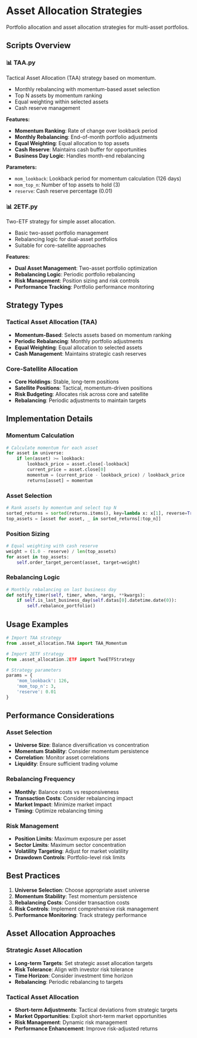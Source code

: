 # Asset Allocation Strategies

Portfolio allocation and asset allocation strategies for multi-asset portfolios.

## Scripts Overview

### 📊 TAA.py
Tactical Asset Allocation (TAA) strategy based on momentum.
- Monthly rebalancing with momentum-based asset selection
- Top N assets by momentum ranking
- Equal weighting within selected assets
- Cash reserve management

**Features:**
- **Momentum Ranking**: Rate of change over lookback period
- **Monthly Rebalancing**: End-of-month portfolio adjustments
- **Equal Weighting**: Equal allocation to top assets
- **Cash Reserve**: Maintains cash buffer for opportunities
- **Business Day Logic**: Handles month-end rebalancing

**Parameters:**
- `mom_lookback`: Lookback period for momentum calculation (126 days)
- `mom_top_n`: Number of top assets to hold (3)
- `reserve`: Cash reserve percentage (0.01)

### 📊 2ETF.py
Two-ETF strategy for simple asset allocation.
- Basic two-asset portfolio management
- Rebalancing logic for dual-asset portfolios
- Suitable for core-satellite approaches

**Features:**
- **Dual Asset Management**: Two-asset portfolio optimization
- **Rebalancing Logic**: Periodic portfolio rebalancing
- **Risk Management**: Position sizing and risk controls
- **Performance Tracking**: Portfolio performance monitoring

## Strategy Types

### Tactical Asset Allocation (TAA)
- **Momentum-Based**: Selects assets based on momentum ranking
- **Periodic Rebalancing**: Monthly portfolio adjustments
- **Equal Weighting**: Equal allocation to selected assets
- **Cash Management**: Maintains strategic cash reserves

### Core-Satellite Allocation
- **Core Holdings**: Stable, long-term positions
- **Satellite Positions**: Tactical, momentum-driven positions
- **Risk Budgeting**: Allocates risk across core and satellite
- **Rebalancing**: Periodic adjustments to maintain targets

## Implementation Details

### Momentum Calculation
```python
# Calculate momentum for each asset
for asset in universe:
    if len(asset) >= lookback:
        lookback_price = asset.close[-lookback]
        current_price = asset.close[0]
        momentum = (current_price - lookback_price) / lookback_price
        returns[asset] = momentum
```

### Asset Selection
```python
# Rank assets by momentum and select top N
sorted_returns = sorted(returns.items(), key=lambda x: x[1], reverse=True)
top_assets = [asset for asset, _ in sorted_returns[:top_n]]
```

### Position Sizing
```python
# Equal weighting with cash reserve
weight = (1.0 - reserve) / len(top_assets)
for asset in top_assets:
    self.order_target_percent(asset, target=weight)
```

### Rebalancing Logic
```python
# Monthly rebalancing on last business day
def notify_timer(self, timer, when, *args, **kwargs):
    if self.is_last_business_day(self.datas[0].datetime.date(0)):
        self.rebalance_portfolio()
```

## Usage Examples

```python
# Import TAA strategy
from .asset_allocation.TAA import TAA_Momentum

# Import 2ETF strategy
from .asset_allocation.2ETF import TwoETFStrategy

# Strategy parameters
params = {
    'mom_lookback': 126,
    'mom_top_n': 3,
    'reserve': 0.01
}
```

## Performance Considerations

### Asset Selection
- **Universe Size**: Balance diversification vs concentration
- **Momentum Stability**: Consider momentum persistence
- **Correlation**: Monitor asset correlations
- **Liquidity**: Ensure sufficient trading volume

### Rebalancing Frequency
- **Monthly**: Balance costs vs responsiveness
- **Transaction Costs**: Consider rebalancing impact
- **Market Impact**: Minimize market impact
- **Timing**: Optimize rebalancing timing

### Risk Management
- **Position Limits**: Maximum exposure per asset
- **Sector Limits**: Maximum sector concentration
- **Volatility Targeting**: Adjust for market volatility
- **Drawdown Controls**: Portfolio-level risk limits

## Best Practices

1. **Universe Selection**: Choose appropriate asset universe
2. **Momentum Stability**: Test momentum persistence
3. **Rebalancing Costs**: Consider transaction costs
4. **Risk Controls**: Implement comprehensive risk management
5. **Performance Monitoring**: Track strategy performance

## Asset Allocation Approaches

### Strategic Asset Allocation
- **Long-term Targets**: Set strategic asset allocation targets
- **Risk Tolerance**: Align with investor risk tolerance
- **Time Horizon**: Consider investment time horizon
- **Rebalancing**: Periodic rebalancing to targets

### Tactical Asset Allocation
- **Short-term Adjustments**: Tactical deviations from strategic targets
- **Market Opportunities**: Exploit short-term market opportunities
- **Risk Management**: Dynamic risk management
- **Performance Enhancement**: Improve risk-adjusted returns 